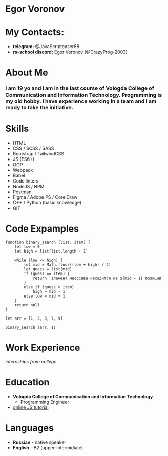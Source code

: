 # Egor Voronov
# My Contacts:
* **telegram:** @JavaScripteaser88
* **rs-school discord:** Egor Voronov (@CrazyProg-2003)
# About Me
### I am 19 yo and I am in the last course of Vologda College of Communication and Information Technology. Programming is my old hobby. I have experience working in a team and I am ready to take the initiative.
# Skills
* HTML
* CSS / SCSS / SASS
* Bootstrap / TailwindCSS
* JS (ES6+)
* OOP
* Webpack
* Babel
* Code linters
* NodeJS / NPM
* Postman
* Figma / Adobe PS / CorelDraw
* C++ / Python (basic knowledge)
* GIT
# Code Expamples
```
function binary_search (list, item) {
    let low = 0
    let high = list[list.length - 1]

    while (low <= high) {
        let mid = Math.floor((low + high) / 2)
        let guess = list[mid]
        if (guess == item) {
            return `элемент масссива находится на ${mid + 1} позиции`
        } 
        else if (guess > item) 
            high = mid - 1
        else low = mid + 1
    }
    return null
}

let arr = [1, 3, 5, 7, 9]

binary_search (arr, 1)
```
# Work Experience
*internships from college*
# Education
* **Vologda College of Communication and Information Technology**
    * Programming Engineer
* [online JS tutorial](https://learn.javascript.ru/object)
# Languages
* **Russian** - native speaker
* **English** - B2 (upper-intermidiate)